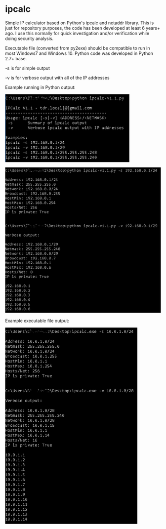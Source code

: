 # ipcalc
Simple IP calculator based on Python's ipcalc and netaddr library. This is just for repository purposes, the code has been developed at least 6 years+ ago. I use this normally for quick investigation and/or verification while doing security analysis.

Executable file (converted from py2exe) should be compatible to run in most Windows7 and Windows 10. 
Python code was developed in Python 2.7+ base.

-s is for simple output 
<p> -v is for verbose output with all of the IP addresses

Example running in Python output:

![Image description](https://github.com/tdrlocal/ipcalc/blob/master/images/ipcalc-1.PNG)

![Image description](https://github.com/tdrlocal/ipcalc/blob/master/images/ipcalc-2.PNG)

Example executable file output:

![Image description](https://github.com/tdrlocal/ipcalc/blob/master/images/ipcalc-3.PNG)
